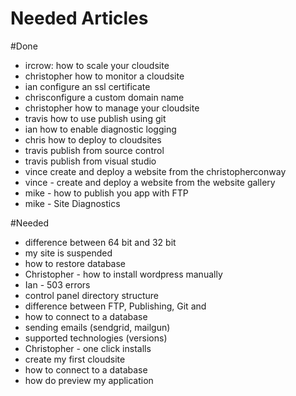 Needed Articles
==================

#Done
- ircrow:  how to scale your cloudsite
- christopher how to monitor a cloudsite
- ian configure an ssl certificate
- chrisconfigure a custom domain name
- christopher how to manage your cloudsite
- travis how to use publish using git
- ian how to enable diagnostic logging
- chris how to deploy to cloudsites
- travis publish from source control
- travis publish from visual studio
- vince create and deploy a website from the christopherconway
- vince - create and deploy a website from the website gallery
- mike - how to publish you app with FTP
- mike - Site Diagnostics


#Needed

- difference between 64 bit and 32 bit
- my site is suspended
- how to restore database
- Christopher - how to install wordpress manually
- Ian - 503 errors
- control panel directory structure
- difference between FTP, Publishing, Git and 
- how to connect to a database
- sending emails (sendgrid, mailgun)
- supported technologies (versions)
- Christopher - one click installs
- create my first cloudsite
- how to connect to a database
- how do preview my application
